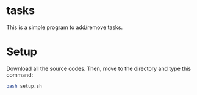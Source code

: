 tasks
======
This is a simple program to add/remove tasks.

Setup
======
Download all the source codes. Then, move to the directory and type this command:
```bash
bash setup.sh
```
